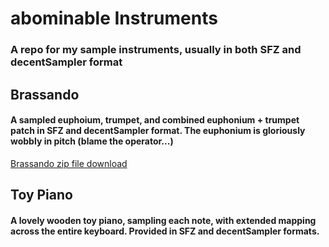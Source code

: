 # abominable Instruments

### A repo for my sample instruments, usually in both SFZ and decentSampler format

## Brassando
#### A sampled euphoium, trumpet, and combined euphonium + trumpet patch in SFZ and decentSampler format. The euphonium is gloriously wobbly in pitch (blame the operator...)
[Brassando zip file download](https://github.com/drmarkreuter/abominableInstruments/blob/main/Brassando.zip)

## Toy Piano
#### A lovely wooden toy piano, sampling each note, with extended mapping across the entire keyboard. Provided in SFZ and decentSampler formats.


